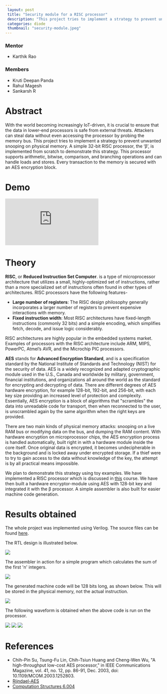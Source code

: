 ```yaml
---
 layout: post
 title: "Security module for a RISC processor"
 description: "This project tries to implement a strategy to prevent unwanted snooping on physical memory."
 categories: diode
 thumbnail: "security-module.jpeg"
---
```


### Mentor
- Karthik Rao

### Members

- Kruti Deepan Panda
- Rahul Magesh
- Sankarsh R

# Abstract

With the world becoming increasingly IoT-driven, it is crucial to ensure
that the data in lower-end processors is safe from external threats. Attackers
can steal data without even accessing the processor by probing the memory
bus. This project tries to implement a strategy to prevent unwanted snooping on physical memory.
A simple 32-bit RISC processor, the ‘β’, is implemented from scratch to
demonstrate this strategy. This processor supports arithmetic, bitwise, comparison, and branching operations and can handle loads and stores. Every
transaction to the memory is secured with an AES encryption block.

# Demo

<iframe src="https://www.youtube.com/embed/5WTDkMDSMI8" title="YouTube video player" frameborder="0" allow="accelerometer; clipboard-write; encrypted-media; gyroscope; picture-in-picture" allowfullscreen></iframe>

# Theory

**RISC**, or **Reduced Instruction Set Computer**. is a type of microprocessor architecture that utilizes a small, highly-optimized set of instructions, rather than a more specialized set of instructions often found in other types of architectures. RISC processors have the following features-

- **Large number of registers**: The RISC design philosophy generally incorporates a larger number of registers to prevent expensive interactions with memory. 
- **Fixed instruction width**: Most RISC architectures have fixed-length instructions (commonly 32 bits) and a simple encoding, which simplifies fetch, decode, and issue logic considerably.

RISC architectures are highly popular in the embedded systems market. Examples of processors with the RISC architecture include ARM, MIPS, PowerPC, Atmel’s AVR, and the Microchip PIC processors.

**AES** stands for **Advanced Encryption Standard**, and is a specification standard by the National Institute of Standards and Technology (NIST) for the security of data. AES is a widely recognized and adapted cryptographic module used in the U.S., Canada and worldwide by military, government, financial institutions, and organizations all around the world as the standard for encrypting and decrypting of data. There are different degrees of AES hardware encryption, for example 128-bit, 192-bit, and 256-bit, with each key size providing an increased level of protection and complexity. Essentially, AES encryption is a block of algorithms that "scrambles" the data into unreadable code for transport, then when reconnected to the user, is unscrambled again by the same algorithm when the right keys are provided.

There are two main kinds of physical memory attacks: snooping on a live RAM bus or modifying data on the bus, and dumping the RAM content. With hardware encryption on microprocessor chips, the AES encryption process is handled automatically, built right in with a hardware module inside the core itself. Once original data is encrypted, it becomes undecipherable in the background and is locked away under encrypted storage. If a thief were to try to gain access to the data without knowledge of the key, the attempt is by all practical means impossible. 

We plan to demonstrate this strategy using toy examples. We have implemented a RISC processor which is discussed in [this](https://ocw.mit.edu/courses/electrical-engineering-and-computer-science/6-004-computation-structures-spring-2017/) course. We have then built a hardware encryptor-module using AES with 128-bit key and integrated it with the β processor. A simple assembler is also built for easier machine code generation.

# Results obtained

The whole project was implemented using Verilog. The source files can be found [here](https://github.com/IEEE-NITK/security-module-for-risc-processor).

The RTL design is illustrated below.

![](/virtual-expo/assets/img/diode/security_module1.png) 

The assembler in action for a simple program which calculates the sum of the first 'n' integers.

![](/virtual-expo/assets/img/diode/security_module2.png)

The generated machine code will be 128 bits long, as shown below. This will be stored in the physical memory, not the actual instruction.

![](/virtual-expo/assets/img/diode/security_module3.png)

The following waveform is obtained when the above code is run on the processor.

![](/virtual-expo/assets/img/diode/security_module4.jpg)
![](/virtual-expo/assets/img/diode/security_module5.jpg)
![](/virtual-expo/assets/img/diode/security_module6.jpg)
# References

- Chih-Pin Su, Tsung-Fu Lin, Chih-Tsiun Huang and Cheng-Wen Wu, "A high-throughput low-cost AES processor," in IEEE Communications Magazine, vol. 41, no. 12, pp. 86-91, Dec. 2003, doi: 10.1109/MCOM.2003.1252803.
- [Rijndael-AES](https://csrc.nist.gov/csrc/media/projects/cryptographic-standards-and-guidelines/documents/aes-development/rijndael-ammended.pdf)
- [Computation Structures 6.004](https://ocw.mit.edu/courses/electrical-engineering-and-computer-science/6-004-computation-structures-spring-2017/)
